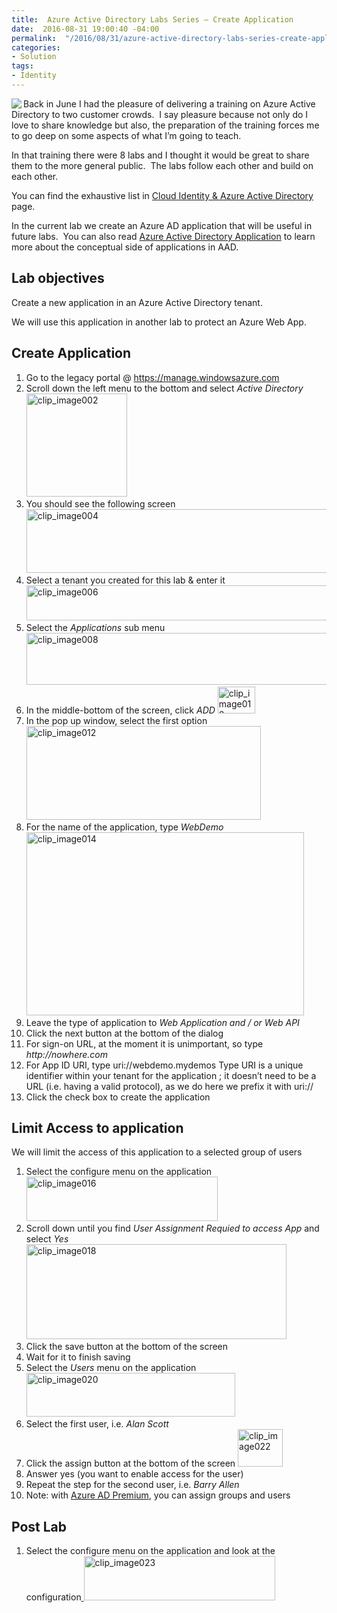 ```yaml
---
title:  Azure Active Directory Labs Series – Create Application
date:  2016-08-31 19:00:40 -04:00
permalink:  "/2016/08/31/azure-active-directory-labs-series-create-application/"
categories:
- Solution
tags:
- Identity
---
```

<img style="background-image:none;float:left;padding-top:0;padding-left:0;display:inline;padding-right:0;border:0;" src="http://icons.iconarchive.com/icons/apathae/wren/128/Applications-icon.png" align="left" border="0" />Back in June I had the pleasure of delivering a training on Azure Active Directory to two customer crowds.  I say pleasure because not only do I love to share knowledge but also, the preparation of the training forces me to go deep on some aspects of what I’m going to teach.

In that training there were 8 labs and I thought it would be great to share them to the more general public.  The labs follow each other and build on each other.

You can find the exhaustive list in <a title="Azure Active Directory" href="https://vincentlauzon.com/subject-series/cloud-identity-azure-active-directory/">Cloud Identity &amp; Azure Active Directory</a> page.

In the current lab we create an Azure AD application that will be useful in future labs.  You can also read <a href="https://vincentlauzon.com/2016/03/10/azure-active-directory-application/">Azure Active Directory Application</a> to learn more about the conceptual side of applications in AAD.
<h2>Lab objectives</h2>
Create a new application in an Azure Active Directory tenant.

We will use this application in another lab to protect an Azure Web App.
<h2>Create Application</h2>
<ol>
 	<li>Go to the legacy portal @ <a href="https://manage.windowsazure.com">https://manage.windowsazure.com</a></li>
 	<li>Scroll down the left menu to the bottom and select <i>Active Directory</i>
<a href="http://vincentlauzon.files.wordpress.com/2016/08/clip_image0022.jpg"><img style="background-image:none;padding-top:0;padding-left:0;display:inline;padding-right:0;border:0;" title="clip_image002" src="http://vincentlauzon.files.wordpress.com/2016/08/clip_image002_thumb2.jpg" alt="clip_image002" width="161" height="165" border="0" /></a></li>
 	<li>You should see the following screen
<a href="http://vincentlauzon.files.wordpress.com/2016/08/clip_image0042.jpg"><img style="background-image:none;padding-top:0;padding-left:0;display:inline;padding-right:0;border:0;" title="clip_image004" src="http://vincentlauzon.files.wordpress.com/2016/08/clip_image004_thumb2.jpg" alt="clip_image004" width="531" height="102" border="0" /></a></li>
 	<li>Select a tenant you created for this lab &amp; enter it
<a href="http://vincentlauzon.files.wordpress.com/2016/08/clip_image0062.jpg"><img style="background-image:none;padding-top:0;padding-left:0;display:inline;padding-right:0;border:0;" title="clip_image006" src="http://vincentlauzon.files.wordpress.com/2016/08/clip_image006_thumb2.jpg" alt="clip_image006" width="566" height="56" border="0" /></a></li>
 	<li>Select the <i>Applications</i> sub menu
<a href="http://vincentlauzon.files.wordpress.com/2016/08/clip_image0082.jpg"><img style="background-image:none;padding-top:0;padding-left:0;display:inline;padding-right:0;border:0;" title="clip_image008" src="http://vincentlauzon.files.wordpress.com/2016/08/clip_image008_thumb2.jpg" alt="clip_image008" width="629" height="83" border="0" /></a></li>
 	<li>In the middle-bottom of the screen, click <i>ADD</i>
<a href="http://vincentlauzon.files.wordpress.com/2016/08/clip_image0102.jpg"><img style="background-image:none;padding-top:0;padding-left:0;display:inline;padding-right:0;border:0;" title="clip_image010" src="http://vincentlauzon.files.wordpress.com/2016/08/clip_image010_thumb2.jpg" alt="clip_image010" width="60" height="43" border="0" /></a></li>
 	<li>In the pop up window, select the first option
<a href="http://vincentlauzon.files.wordpress.com/2016/08/clip_image0122.jpg"><img style="background-image:none;padding-top:0;padding-left:0;display:inline;padding-right:0;border:0;" title="clip_image012" src="http://vincentlauzon.files.wordpress.com/2016/08/clip_image012_thumb2.jpg" alt="clip_image012" width="375" height="150" border="0" /></a></li>
 	<li>For the name of the application, type <i>WebDemo</i>
<a href="http://vincentlauzon.files.wordpress.com/2016/08/clip_image0142.jpg"><img style="background-image:none;padding-top:0;padding-left:0;display:inline;padding-right:0;border:0;" title="clip_image014" src="http://vincentlauzon.files.wordpress.com/2016/08/clip_image014_thumb2.jpg" alt="clip_image014" width="444" height="293" border="0" /></a></li>
 	<li>Leave the type of application to <i>Web Application and / or Web API</i></li>
 	<li>Click the next button at the bottom of the dialog</li>
 	<li>For sign-on URL, at the moment it is unimportant, so type <i>http://nowhere.com</i></li>
 	<li>For App ID URI, type uri://webdemo.mydemos
Type URI is a unique identifier within your tenant for the application ; it doesn’t need to be a URL (i.e. having a valid protocol), as we do here we prefix it with uri://</li>
 	<li>Click the check box to create the application</li>
</ol>
<h2>Limit Access to application</h2>
We will limit the access of this application to a selected group of users
<ol>
 	<li>Select the configure menu on the application
<a href="http://vincentlauzon.files.wordpress.com/2016/08/clip_image0162.jpg"><img style="background-image:none;padding-top:0;padding-left:0;display:inline;padding-right:0;border:0;" title="clip_image016" src="http://vincentlauzon.files.wordpress.com/2016/08/clip_image016_thumb2.jpg" alt="clip_image016" width="306" height="71" border="0" /></a></li>
 	<li>Scroll down until you find <i>User Assignment Requied to access App</i> and select <i>Yes</i>
<a href="http://vincentlauzon.files.wordpress.com/2016/08/clip_image0182.jpg"><img style="background-image:none;padding-top:0;padding-left:0;display:inline;padding-right:0;border:0;" title="clip_image018" src="http://vincentlauzon.files.wordpress.com/2016/08/clip_image018_thumb2.jpg" alt="clip_image018" width="416" height="152" border="0" /></a></li>
 	<li>Click the save button at the bottom of the screen</li>
 	<li>Wait for it to finish saving</li>
 	<li>Select the <i>Users</i> menu on the application
<a href="http://vincentlauzon.files.wordpress.com/2016/08/clip_image0202.jpg"><img style="background-image:none;padding-top:0;padding-left:0;display:inline;padding-right:0;border:0;" title="clip_image020" src="http://vincentlauzon.files.wordpress.com/2016/08/clip_image020_thumb2.jpg" alt="clip_image020" width="334" height="70" border="0" /></a></li>
 	<li>Select the first user, i.e. <i>Alan Scott</i></li>
 	<li>Click the assign button at the bottom of the screen
<a href="http://vincentlauzon.files.wordpress.com/2016/08/clip_image0222.jpg"><img style="background-image:none;padding-top:0;padding-left:0;display:inline;padding-right:0;border:0;" title="clip_image022" src="http://vincentlauzon.files.wordpress.com/2016/08/clip_image022_thumb2.jpg" alt="clip_image022" width="72" height="60" border="0" /></a></li>
 	<li>Answer yes (you want to enable access for the user)</li>
 	<li>Repeat the step for the second user, i.e. <i>Barry Allen</i></li>
 	<li>Note: with <u>Azure AD Premium</u>, you can assign groups and users</li>
</ol>
<h2>Post Lab</h2>
<ol>
 	<li>Select the configure menu on the application and look at the configuration<a href="http://vincentlauzon.files.wordpress.com/2016/08/clip_image023.jpg">
<img style="background-image:none;padding-top:0;padding-left:0;display:inline;padding-right:0;border:0;" title="clip_image023" src="http://vincentlauzon.files.wordpress.com/2016/08/clip_image023_thumb.jpg" alt="clip_image023" width="306" height="71" border="0" /></a></li>
</ol>